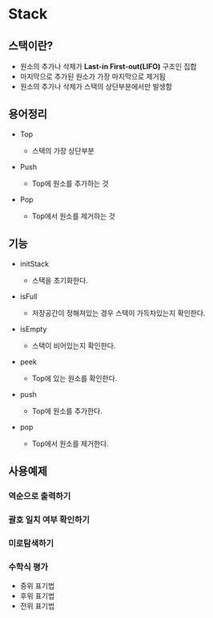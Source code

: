 # Stack

## 스택이란?
 - 원소의 추가나 삭제가 **Last-in First-out(LIFO)** 구조인 집합
 - 마지막으로 추가된 원소가 가장 마지막으로 제거됨
 - 원소의 추가나 삭제가 스택의 상단부분에서만 발생함
 
## 용어정리
 * Top
    - 스택의 가장 상단부분

 * Push
    - Top에 원소를 추가하는 것

 * Pop
    - Top에서 원소를 제거하는 것

## 기능
 * initStack
    - 스택을 초기화한다.

 * isFull
    - 저장공간이 정해져있는 경우 스택이 가득차있는지 확인한다.

 * isEmpty
    - 스택이 비어있는지 확인한다.

 * peek
    - Top에 있는 원소를 확인한다.

 * push
    - Top에 원소를 추가한다.
 * pop
    - Top에서 원소를 제거한다.

## 사용예제
### 역순으로 출력하기

### 괄호 일치 여부 확인하기

### 미로탐색하기

### 수학식 평가
 * 중위 표기법
 * 후위 표기법
 * 전위 표기법